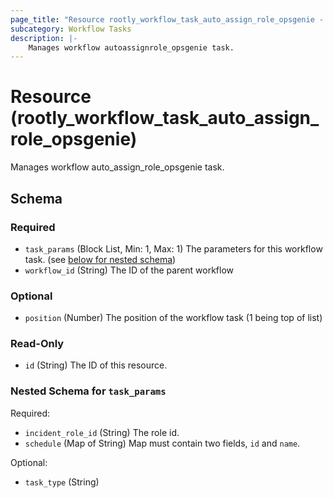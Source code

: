 ```yaml
---
page_title: "Resource rootly_workflow_task_auto_assign_role_opsgenie - terraform-provider-rootly"
subcategory: Workflow Tasks
description: |-
    Manages workflow autoassignrole_opsgenie task.
---
```


# Resource (rootly_workflow_task_auto_assign_role_opsgenie)

Manages workflow auto_assign_role_opsgenie task.

<!-- schema generated by tfplugindocs -->
## Schema

### Required

- `task_params` (Block List, Min: 1, Max: 1) The parameters for this workflow task. (see [below for nested schema](#nestedblock--task_params))
- `workflow_id` (String) The ID of the parent workflow

### Optional

- `position` (Number) The position of the workflow task (1 being top of list)

### Read-Only

- `id` (String) The ID of this resource.

<a id="nestedblock--task_params"></a>
### Nested Schema for `task_params`

Required:

- `incident_role_id` (String) The role id.
- `schedule` (Map of String) Map must contain two fields, `id` and `name`.

Optional:

- `task_type` (String)
